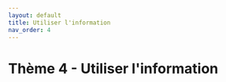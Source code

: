```yaml
---
layout: default
title: Utiliser l'information
nav_order: 4
---
```


# Thème 4 - Utiliser l'information



